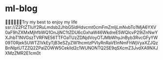 # ml-blog
🌈🌈🌈💥💥💥Try my best to enjoy my life
ssr://Z2FtZTIuY2RuLmdsb2JhbG5ldHdvcmt0cmFmZmljLmNvbTo1MjA6YXV0aF9hZXMxMjhfbWQ1OnJjNC1tZDU6cGxhaW46WkdreE5WQlcvP29iZnNwYXJhbT1NVGszTVRFNE56TTFOaTUzZDNjdVoyOTJMbWhyJnByb3RvcGFyYW09T0Rjek5UWTZlVkEyTjB3eSZyZW1hcmtzPVIyRnRaVElnNmFhWjVyaXZJQzBnNlptUTZZQ2ZPalZOWW5CeklId2c1WUNONTQ2SE9qSXcmZ3JvdXA9NXJXMzZMR2E1cm0t
